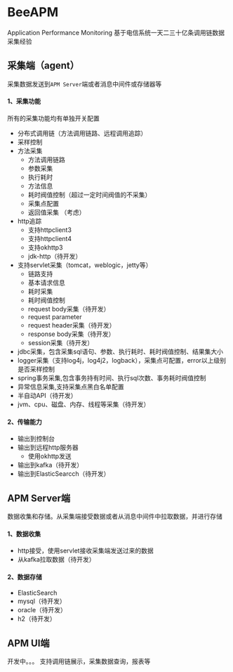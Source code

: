 # BeeAPM
Application Performance Monitoring
基于电信系统一天二三十亿条调用链数据采集经验

## 采集端（agent）
采集数据发送到`APM Server`端或者消息中间件或存储器等
#### 1、采集功能
所有的采集功能均有单独开关配置
- 分布式调用链（方法调用链路、远程调用追踪）
- 采样控制
- 方法采集
    - 方法调用链路
    - 参数采集
    - 执行耗时
    - 方法信息
    - 耗时阀值控制（超过一定时间阀值的不采集）
    - 采集点配置
    - 返回值采集 （考虑）
- http追踪
  - 支持httpclient3
  - 支持httpclient4
  - 支持okhttp3
  - jdk-http（待开发）
- 支持servlet采集（tomcat，weblogic，jetty等）
    - 链路支持
    - 基本请求信息
    - 耗时采集
    - 耗时阀值控制
    - request body采集（待开发）
    - request parameter
    - request header采集（待开发）
    - response body采集（待开发）
    - session采集（待开发）
- jdbc采集，包含采集sql语句、参数、执行耗时、耗时阀值控制、结果集大小
- logger采集（支持log4j，log4j2，logback），采集点可配置，error以上级别是否采样控制
- spring事务采集,包含事务持有时间、执行sql次数、事务耗时阀值控制
- 异常信息采集,支持采集点黑白名单配置
- 半自动API（待开发）
- jvm、cpu、磁盘、内存、线程等采集（待开发）

#### 2、传输能力
- 输出到控制台
- 输出到远程http服务器
  - 使用okhttp发送
- 输出到kafka（待开发）
- 输出到ElasticSearcch（待开发）

## APM Server端
数据收集和存储。从采集端接受数据或者从消息中间件中拉取数据，并进行存储
#### 1、数据收集
- http接受，使用servlet接收采集端发送过来的数据
- 从kafka拉取数据（待开发）

#### 2、数据存储
- ElasticSearch
- mysql（待开发）
- oracle（待开发）
- h2（待开发）

## APM UI端
开发中。。。
支持调用链展示，采集数据查询，报表等

